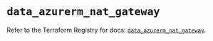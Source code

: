 # `data_azurerm_nat_gateway`

Refer to the Terraform Registry for docs: [`data_azurerm_nat_gateway`](https://registry.terraform.io/providers/hashicorp/azurerm/4.20.0/docs/data-sources/nat_gateway).
